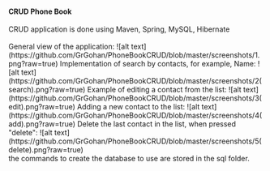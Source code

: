<h4>CRUD Phone Book</h4>
CRUD application is done using Maven, Spring, MySQL, Hibernate<br>
<br>
General view of the application:
![alt text](https://github.com/GrGohan/PhoneBookCRUD/blob/master/screenshots/1.png?raw=true)
Implementation of search by contacts, for example, Name:
![alt text](https://github.com/GrGohan/PhoneBookCRUD/blob/master/screenshots/2(search).png?raw=true)
Example of editing a contact from the list:
![alt text](https://github.com/GrGohan/PhoneBookCRUD/blob/master/screenshots/3(edit).png?raw=true)
Adding a new contact to the list:
![alt text](https://github.com/GrGohan/PhoneBookCRUD/blob/master/screenshots/4(add).png?raw=true)
Delete the last contact in the list, when pressed "delete":
![alt text](https://github.com/GrGohan/PhoneBookCRUD/blob/master/screenshots/5(delete).png?raw=true)
<br>
the commands to create the database to use are stored in the sql folder.
